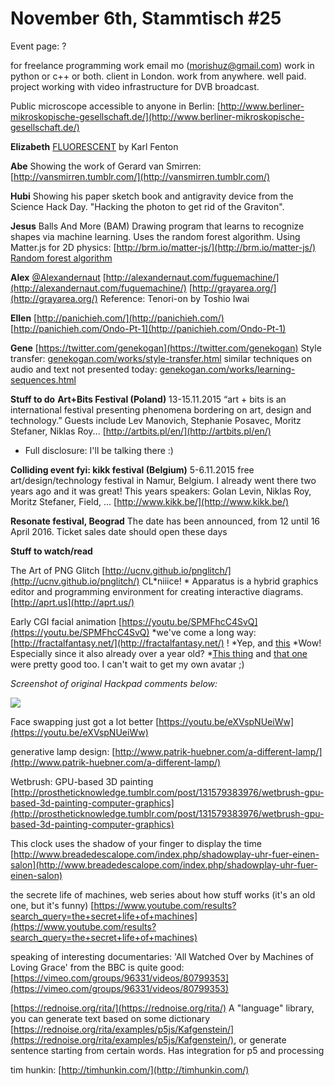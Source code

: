 # **November 6th, Stammtisch #25**

Event page: ?

for freelance programming work email mo (morishuz@gmail.com)
work in python or c++ or both. client in London. work from anywhere. well paid. project working with video infrastructure for DVB broadcast.

Public microscope accessible to anyone in Berlin: 
[http://www.berliner-mikroskopische-gesellschaft.de/](http://www.berliner-mikroskopische-gesellschaft.de/)

**Elizabeth**
[FLUORESCENT](https://vimeo.com/142902750) by Karl Fenton

**Abe**
Showing the work of Gerard van Smirren: [http://vansmirren.tumblr.com/](http://vansmirren.tumblr.com/)

**Hubi**
Showing his paper sketch book and antigravity device from the Science Hack Day. "Hacking the photon to get rid of the Graviton".

**Jesus**
Balls And More (BAM) Drawing program that learns to recognize shapes via machine learning. Uses the random forest algorithm.
Using Matter.js for 2D physics: [http://brm.io/matter-js/](http://brm.io/matter-js/)
[Random forest algorithm](https://en.wikipedia.org/wiki/Random_forest)

**Alex**
[@Alexandernaut](http://twitter.com/alexandernaut)
[http://alexandernaut.com/fuguemachine/](http://alexandernaut.com/fuguemachine/)
[http://grayarea.org/](http://grayarea.org/)
Reference: Tenori-on by Toshio Iwai

**Ellen**
[http://panichieh.com/](http://panichieh.com/)
[http://panichieh.com/Ondo-Pt-1](http://panichieh.com/Ondo-Pt-1)

**Gene**
[https://twitter.com/genekogan](https://twitter.com/genekogan)
Style transfer: [genekogan.com/works/style-transfer.html](https://genekogan.com/works/style-transfer.html)
similar techniques on audio and text not presented today: [genekogan.com/works/learning-sequences.html](https://genekogan.com/works/learning-sequences.html)


**Stuff to do**
**Art+Bits Festival (Poland)**
13-15.11.2015
“art + bits is an international festival presenting phenomena bordering on art, design and technology.”
Guests include Lev Manovich, Stephanie Posavec, Moritz Stefaner, Niklas Roy...
[http://artbits.pl/en/](http://artbits.pl/en/)
* Full disclosure: I'll be talking there :)

**Colliding event fyi: kikk festival (Belgium)**
5-6.11.2015
free art/design/technology festival in Namur, Belgium. I already went there two years ago and it was great! This years speakers: Golan Levin, Niklas Roy, Moritz Stefaner,  Field, ...
[http://www.kikk.be/](http://www.kikk.be/)

**Resonate festival, Beograd**
The date has been announced, from 12 until 16 April 2016. Ticket sales date should open these days

**Stuff to watch/read**

The Art of PNG Glitch
[http://ucnv.github.io/pnglitch/](http://ucnv.github.io/pnglitch/)
CL*niiice!
*
Apparatus is a hybrid graphics editor and programming environment for creating interactive diagrams.
[http://aprt.us](http://aprt.us/)

Early CGI facial animation
[https://youtu.be/SPMFhcC4SvQ](https://youtu.be/SPMFhcC4SvQ)
*we've come a long way: [http://fractalfantasy.net/](http://fractalfantasy.net/) !
*Yep, and [this](https://www.youtube.com/watch?v=8qeOFibRmoo) 
*Wow! Especially since it also already over a year old?
*[This thing](https://youtu.be/HjHiC0mt4Ts) and [that one](https://www.youtube.com/watch?v=lTC3k9Iv4r0) were pretty good too. I can't wait to get my own avatar ;)

*Screenshot of original Hackpad comments below:*

![](https://d2mxuefqeaa7sj.cloudfront.net/s_039437B60E1187F9C871082963DC205ABD2D9B9CE487F1D586F6E4ACCB9A0F32_1463826539838_Capture+decran+2016-05-21+a+12.28.23.jpg)


Face swapping just got a lot better
[https://youtu.be/eXVspNUeiWw](https://youtu.be/eXVspNUeiWw)

generative lamp design: [http://www.patrik-huebner.com/a-different-lamp/](http://www.patrik-huebner.com/a-different-lamp/)

Wetbrush: GPU-based 3D painting [http://prostheticknowledge.tumblr.com/post/131579383976/wetbrush-gpu-based-3d-painting-computer-graphics](http://prostheticknowledge.tumblr.com/post/131579383976/wetbrush-gpu-based-3d-painting-computer-graphics)

This clock uses the shadow of your finger to display the time
[http://www.breadedescalope.com/index.php/shadowplay-uhr-fuer-einen-salon](http://www.breadedescalope.com/index.php/shadowplay-uhr-fuer-einen-salon)

the secrete life of machines, web series about how stuff works (it's an old one, but it's funny)
[https://www.youtube.com/results?search_query=the+secret+life+of+machines](https://www.youtube.com/results?search_query=the+secret+life+of+machines)

speaking of interesting documentaries: 'All Watched Over by Machines of Loving Grace' from the BBC is quite good: [https://vimeo.com/groups/96331/videos/80799353](https://vimeo.com/groups/96331/videos/80799353)

[https://rednoise.org/rita/](https://rednoise.org/rita/)
A "language" library, you can generate text based on some dictionary
[https://rednoise.org/rita/examples/p5js/Kafgenstein/](https://rednoise.org/rita/examples/p5js/Kafgenstein/), or generate sentence starting from certain words. Has integration for p5 and processing

tim hunkin:
[http://timhunkin.com/](http://timhunkin.com/)


